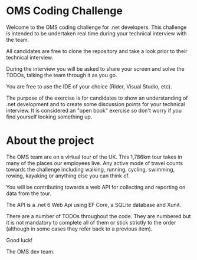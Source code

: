 # OMS Coding Challenge

Welcome to the OMS coding challenge for .net developers. This challenge is intended to be undertaken real time during your technical interview with the team.

All candidates are free to clone the repository and take a look prior to their technical interview. 

During the interview you will be asked to share your screen and solve the TODOs, talking the team through it as you go.

You are free to use the IDE of your choice (Rider, Visual Studio, etc).

The purpose of the exercise is for candidates to show an understanding of .net development and to create some discussion points for your technical interview. It is considered an "open book" exercise so don't worry if you find yourself looking something up.

# About the project

The OMS team are on a virtual tour of the UK. This 1,786km tour takes in many of the places our employees live. Any active mode of travel counts towards the challenge including walking, running, cycling, swimming, rowing, kayaking or anything else you can think of.

You will be contributing towards a web API for collecting and reporting on data from the tour.

The API is a .net 6 Web Api using EF Core, a SQLite database and Xunit.

There are a number of TODOs throughout the code. They are numbered but it is not mandatory to complete all of them or stick strictly to the order (although in some cases they refer back to a previous item).

Good luck!

The OMS dev team.
